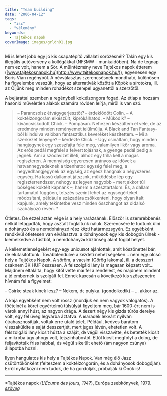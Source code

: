 ```yaml
---
title: "Team building"
date: "2006-04-12"
tags: 
  - "isc"
  - "vélemény"
keywords:
  - Tajtékos napok
coverImage: images/grldn01.jpg
---
```


Mi is lehet jobb egy jó kis csapatépítő vállalati sörözésnél? Talán egy kis illegális autóverseny a kollégákkal (NFSMW - munkaidőben). Na de tegnap nem ez volt, hanem a Sör. A műintézmény neve Tajtékos napok étterem ([www.tajtekosnapok.hu](http://www.tajtekosnapok.hu/)), egyenesen egy Boris Vian regényből. A névválasztás szerencsésnek mondható, különösen ha figyelembe vesszük, hogy az alternatívák között a Köpök a sírotokra, ill. az Öljünk meg minden rohadékot szerepel ugyanettől a szerzőtől.

A bejárattal szemben a regénybeli koktélzongora fogad. Az étlap a hozzám hasonló műveletlen alakok számára röviden leírja, miről is van szó.

> – Parancsolsz étvágygerjesztőt? – érdeklődött Colin. – A koktélzongorám elkészült, kipróbálhatod. 
> – Működik? – kíváncsiskodott Chick. 
> – Pompásan. Nehezen készültem el vele, de az eredmény minden reményemet felülmúlja. A Black and Tan Fantasy-ból kiindulva valóban fantasztikus keveréket készítettem. 
> – Mi a szerkezet lényege? – kérdezte Chick. 
> – Úgy csináltam, hogy minden hangjegynek egy szeszfajta felel meg, valamilyen likőr vagy aroma. Az erős pedál megfelel a felvert tojásnak, a gyenge pedál pedig a jégnek. Ami a szódavizet illeti, ahhoz egy trilla kell a magas regiszteren. A mennyiség egyenesen arányos az idővel; a hatvannegyedeknek a tizenhatod egység felel meg, a negyedhangjegynek az egység, az egész hangnak a négyszeres egység. Ha lassú dallamot játszunk, működésbe lép egy regiszterrendszer, nehogy az legyen nagyobb – mert akkor túl bőséges koktélt kapnánk –, hanem a szesztartalom. És, a dallam tartamától függően, tetszés szerint lehet az egységértéket módosítani, például a századára csökkenteni, hogy olyan italt kapjunk, amely tekintetbe vesz minden összhangot az oldalsó szabályozó révén. *

Ötletes. De ezzel aztán vége is a hely varázsának. Először is szemrebbenés nélkül letagadták, hogy asztalt foglaltunk náluk. Szerencsére le tudtunk ülni a dohányzó és a nemdohányzó rész közti határmezsgyén. Ez egyébként rendkívül ötletesen van elválasztva: a dohányosok egy kis dobogón ülnek - kiemelkedve a füstből, a nemdohányzó közönség alant foglal helyet.

A kellemetlenségekért egy-egy unicumot ajánlottak, amit köszönettel bár, de elutasítottunk. Továbblendülve a kezdeti nehézségeken... nem egy olcsó hely a Tajtékos Napok. A söröm, a vacsim (Görög lakoma), ill. a desszert csaknem 3K HUF összesen. A felszolgáló lány is magasan képzett volt... Majdnem eltalálta, hogy kitől vette már fel a rendelést, és majdnem mindent a jó embernek is szolgált fel. Ennek kapcsán a következő kis szöszenetre hívnám fel a figyelmet:

– Csirke steak kinek lesz? 
– Nekem, de pulyka. 
(gondolkodik) 
– ... akkor az.

A kaja egyébként nem volt rossz (mondjuk én nem vagyok válogatós). A főételnél a köret egyértelmű túlsúlyát figyeltem meg, bár 1600-ért nem is várok annyi húst, az nagyon drága. A dezert négy kis gizda túrós derelye volt, egy fél üveg legvárba áztatva. A maradék lekvárt nyilván újrahasznosítják, voltak erre utaló jelek. Például, kedves barátom visszaküldte a saját desszertjét, mert jeges lévén, ehetetlen volt. A felszolgáló lány kicsit húzta a száját, de végül visszavitte, és betették kicsit a mikróba úgy ahogy volt, tejszínhabostól. Ettől kicsit megfolyt a dolog, de feljavították friss habbal, és végül sikerült ehető (ám nagyon csúnya) állapotba hozni.

Ilyen hangulatos kis hely a Tajtékos Napok. Van még élő Jazz csütörtökönként (felteszem a koktélzongorán, és a dohányosok dobogóján). Erről nyilatkozni nem tudok, de ha gondolják, próbálják ki Önök is!

* * *

\*Tajtékos napok (_L'Écume des jours, 1947_), Európa zsebkönyvek, 1979. [_szöveg_](http://www.geocities.com/atarhely2/text/konyvek/vian1.html "http://www.geocities.com/atarhely2/text/konyvek/vian1.html")
